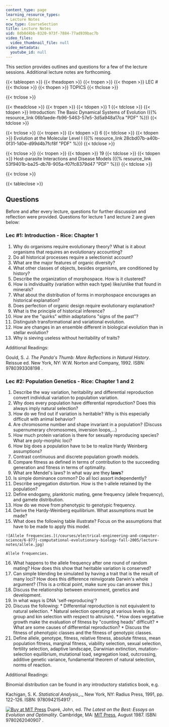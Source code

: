 ```yaml
---
content_type: page
learning_resource_types:
- Lecture Notes
ocw_type: CourseSection
title: Lecture Notes
uid: 8db0d4bb-8320-973f-7884-77ad939bac7b
video_files:
  video_thumbnail_file: null
video_metadata:
  youtube_id: null
---
```


This section provides outlines and questions for a few of the lecture sessions. Additional lecture notes are forthcoming.

{{< tableopen >}}
{{< theadopen >}}
{{< tropen >}}
{{< thopen >}}
LEC #
{{< thclose >}}
{{< thopen >}}
TOPICS
{{< thclose >}}

{{< trclose >}}

{{< theadclose >}}
{{< tropen >}}
{{< tdopen >}}
1
{{< tdclose >}}
{{< tdopen >}}
Introduction: The Basic Dynamical Systems of Evolution ({{% resource_link 06b1aede-fb96-5463-57e5-3d5a948a17ca "PDF" %}})
{{< tdclose >}}

{{< trclose >}}
{{< tropen >}}
{{< tdopen >}}
6
{{< tdclose >}}
{{< tdopen >}}
Evolution at the Molecular Level I ({{% resource_link 28cbd07b-a40b-0f31-1d0e-d99d4b7fcf8f "PDF" %}})
{{< tdclose >}}

{{< trclose >}}
{{< tropen >}}
{{< tdopen >}}
19
{{< tdclose >}}
{{< tdopen >}}
Host-parasite Interactions and Disease Models ({{% resource_link 53f9401b-ba25-db78-905a-f07fc8379d47 "PDF" %}})
{{< tdclose >}}

{{< trclose >}}

{{< tableclose >}}

Questions
---------

Before and after every lecture, questions for further discussion and reflection were provided. Questions for lecture 1 and lecture 2 are given below:

### Lec #1: Introduction - Rice: Chapter 1

1.  Why do organisms require evolutionary theory? What is it about organisms that requires an evolutionary accounting?
2.  Do all historical processes require a selectionist account?
3.  What are the major features of organic diversity?
4.  What other classes of objects, besides organisms, are conditioned by history?
5.  Describe the organization of morphospace. How is it clustered?
6.  How is individuality (variation within each type) like/unlike that found in minerals?
7.  What about the distribution of forms in morphospace encourages an historical explanation?
8.  Does perfection of organic design require evolutionary explanation?
9.  What is the principle of historical inference?
10.  How are the "quirks" within adaptations "signs of the past"?
11.  Distinguish transformational and variational evolution.
12.  How are changes in an ensemble different in biological evolution than in stellar evolution?
13.  Why is sieving useless without heritability of traits?

Additional Readings:

Gould, S. J. _The Panda's Thumb: More Reflections in Natural History_. Reissue ed. New York, NY: W.W. Norton and Company, 1992. ISBN: 9780393308198 .

### Lec #2: Population Genetics - Rice: Chapter 1 and 2

1.  Describe the way variation, heritability and differential reproduction convert individual variation to population variation.
2.  Why does every population have differential reproduction? Does this always imply natural selection?
3.  How do we find out if variation is heritable? Why is this especially difficult with animal behavior?
4.  Are chromosome number and shape invariant in a population? (Discuss supernumerary chromosomes, inversion loops,...)
5.  How much protein variation is there for sexually reproducing species? What are poly-morphic loci?
6.  How big does a population have to be to realize Hardy Weinberg assumptions?
7.  Contrast continuous and discrete population growth models.
8.  Compare fitness as defined in terms of contribution to the succeeding generation and fitness in terms of optimality.
9.  What are Mendel's laws? In what way are they **laws**?
10.  Is simple dominance common? Do all loci assort independently?
11.  Describe segregation distortion. How is the t-allele retained by the population?
12.  Define endogamy, planktonic mating, gene frequency (allele frequency), and gamete distribution.
13.  How do we move from phenotypic to genotypic frequency.
14.  Derive the Hardy-Weinberg equilibrium. What assumptions must be made?
15.  What does the following table illustrate? Focus on the assumptions that have to be made to apply this model.  
      
    ![Allele frequencies.](/courses/electrical-engineering-and-computer-science/6-877j-computational-evolutionary-biology-fall-2005/lecture-notes/allele.jpg)  
    
    Allele frequencies.
    
16.  What happens to the allele frequency after one round of random mating? How does this show that heritable variation is conserved?
17.  Can simple blending be simulated by having a trait that is the result of many loci? How does this difference reinvigorate Darwin's whole argument? (This is a critical point, make sure you can answer this.)
18.  Discuss the relationship between environment, genetics and development.
19.  In what ways is DNA 'self-reproducing'?
20.  Discuss the following:
    *   Differential reproduction is not equivalent to natural selection.
    *   Natural selection operating at various levels (e.g. group and kin selection with respect to altruism).
    *   How does vegetative growth make the evaluation of fitness by "counting heads" difficult?
    *   What are some causes of differential reproduction?
    *   Discuss the fitness of phenotypic classes and the fitness of genotypic classes.
21.  Define allele, genotype, fitness, relative fitness, absolute fitness, mean population fitness, marginal fitness, viability selection, sexual selection, fertility selection, adaptive landscape, Darwinian extinction, mutation-selection equilibrium, mutational load, segregation load, outcrossing, additive genetic variance, fundamental theorem of natural selection, norms of reaction.

Additional Readings:

Binomial distribution can be found in any introductory statistics book, e.g.

Kachigan, S. K. _Statistical Analysis__._ New York, NY: Radius Press, 1991, pp. 122-126. ISBN: 9780942154917 .

[![Buy at MIT Press](/images/mp_logo.gif)](https://mitpress.mit.edu/9780262040907 ) Dupré, John, ed. _The Latest on the Best: Essays on Evolution and Optimality_. Cambridge, MA: [MIT Press](https://mitpress.mit.edu/9780262040907 ), August 1987. ISBN: 9780262040907 .